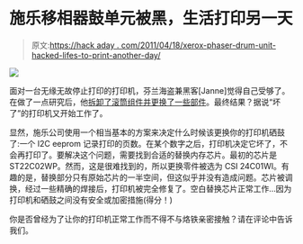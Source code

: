 # 施乐移相器鼓单元被黑，生活打印另一天

> 原文:[https://hack aday . com/2011/04/18/xerox-phaser-drum-unit-hacked-lifes-to-print-another-day/](https://hackaday.com/2011/04/18/xerox-phaser-drum-unit-hacked-lives-to-print-another-day/)

![](../Images/27b47752716a2e3c954a9a88965c163c.png)

面对一台无缘无故停止打印的打印机，芬兰海盗兼黑客[Janne]觉得自己受够了。在做了一点研究后，他[拆卸了滚筒组件并更换了一些部件](http://translate.google.com/translate?js=n&prev=_t&hl=en&ie=UTF-8&layout=2&eotf=1&sl=fi&tl=en&u=http%3A%2F%2Fusvi.puheenvuoro.uusisuomi.fi%2F69162-suuri-hehkulamppuhuijaus-nain-selatetaan-xerox)。最终结果？据说“坏了”的打印机又开始工作了。

显然，施乐公司使用一个相当基本的方案来决定什么时候该更换你的打印机硒鼓了:一个 I2C eeprom 记录打印的页数。在某个数字之后，打印机决定它坏了，不会再打印了。要解决这个问题，需要找到合适的替换内存芯片。最初的芯片是 ST22C02WP。然而，这是很难找到的，所以更换零件被选为 CSI 24C01WI。有趣的是，替换部分只有原始芯片的一半空间，但这似乎并没有造成问题。芯片被调换，经过一些精确的焊接后，打印机被完全修复了。空白替换芯片正常工作…因为打印机和硒鼓之间没有安全或加密措施(得分！)

你是否曾经为了让你的打印机正常工作而不得不与烙铁亲密接触？请在评论中告诉我们。